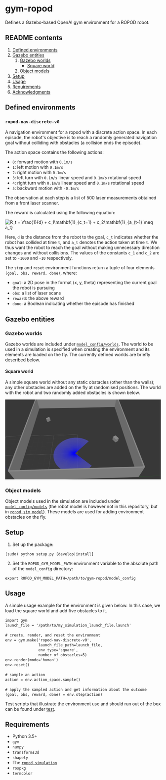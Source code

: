 # gym-ropod

Defines a Gazebo-based OpenAI gym environment for a ROPOD robot.

## README contents

1. [Defined environments](#Defined-environments)
2. [Gazebo entities](#Gazebo-entities)
    1. [Gazebo worlds](#Gazebo-worlds)
        * [Square world](#Square-world)
    2. [Object models](#Object-models)
3. [Setup](#Setup)
4. [Usage](#Usage)
5. [Requirements](#Requirements)
6. [Acknowledgments](#Acknowledgments)

## Defined environments

### `ropod-nav-discrete-v0`

A navigation environment for a ropod with a discrete action space. In each episode, the robot's objective is to reach a randomly generated navigation goal without colliding with obstacles (a collision ends the episode).

The action space contains the following actions:
* `0`: forward motion with `0.1m/s`
* `1`: left motion with `0.1m/s`
* `2`: right motion with `0.1m/s`
* `3`: left turn with `0.1m/s` linear speed and `0.1m/s` rotational speed
* `4`: right turn with `0.1m/s` linear speed and `0.1m/s` rotational speed
* `5`: backward motion with `-0.1m/s`

The observation at each step is a list of 500 laser measurements obtained from a front laser scanner.

The reward is calculated using the following equation:

<img src="https://latex.codecogs.com/gif.latex?R_t&space;=&space;\frac{1}{d}&space;&plus;&space;c_1\mathbf{1}_{c_t=1}&space;&plus;&space;c_2\mathbf{1}_{a_{t-1}&space;\neq&space;a_t}" title="R_t = \frac{1}{d} + c_1\mathbf{1}_{c_t=1} + c_2\mathbf{1}_{a_{t-1} \neq a_t}" />

Here, `d` is the distance from the robot to the goal, `c_t` indicates whether the robot has collided at time `t`, and `a_t` denotes the action taken at time `t`. We thus want the robot to reach the goal without making unnecessary direction changes and without collisions. The values of the constants `c_1` and `c_2` are set to `-1000` and `-10` respectively.

The `step` and `reset` environment functions return a tuple of four elements `(goal, obs, reward, done)`, where:
* `goal`: a 2D pose in the format (x, y, theta) representing the current goal the robot is pursuing
* `obs`: a list of laser scans
* `reward`: the above reward
* `done`: a Boolean indicating whether the episode has finished

## Gazebo entities

### Gazebo worlds

Gazebo worlds are included under [`model_config/worlds`](model_config/worlds). The world to be used in a simulation is specified when creating the environment and its elements are loaded on the fly. The currently defined worlds are briefly described below.

#### Square world

A simple square world without any static obstacles (other than the walls); any other obstacles are added on the fly at randomised positions. The world with the robot and two randomly added obstacles is shown below.

![square world](square_world.png)

### Object models

Object models used in the simulation are included under [`model_config/models`](model_config/models) (the robot model is however not in this repository, but in [`ropod_sim_model`](https://github.com/ropod-project/ropod_sim_model)). These models are used for adding environment obstacles on the fly.

## Setup

1. Set up the package:
```
(sudo) python setup.py [develop|install]
```
2. Set the `ROPOD_GYM_MODEL_PATH` environment variable to the absolute path of the `model_config` directory:
```
export ROPOD_GYM_MODEL_PATH=/path/to/gym-ropod/model_config
```

## Usage

A simple usage example for the environment is given below. In this case, we load the square world and add five obstacles to it.

```
import gym
launch_file = '/path/to/my_simulation_launch_file.launch'

# create, render, and reset the environment
env = gym.make('ropod-nav-discrete-v0',
               launch_file_path=launch_file,
               env_type='square',
               number_of_obstacles=5)
env.render(mode='human')
env.reset()

# sample an action
action = env.action_space.sample()

# apply the sampled action and get information about the outcome
(goal, obs, reward, done) = env.step(action)
```

Test scripts that illustrate the environment use and should run out of the box can be found under [test](test).

## Requirements

* Python 3.5+
* `gym`
* `numpy`
* `transforms3d`
* `shapely`
* The [`ropod simulation`](https://github.com/ropod-project/ropod_sim_model)
* `rospkg`
* `termcolor`
